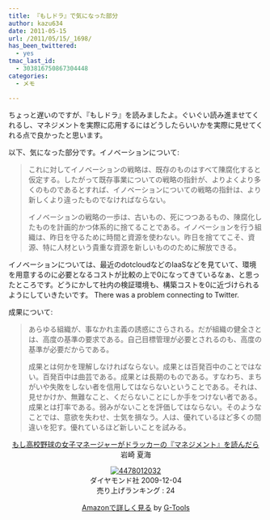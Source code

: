 ```yaml
---
title: 『もしドラ』で気になった部分
author: kazu634
date: 2011-05-15
url: /2011/05/15/_1698/
has_been_twittered:
  - yes
tmac_last_id:
  - 303816750867304448
categories:
  - メモ

---
```

ちょっと遅いのですが、『もしドラ』を読みましたよ。ぐいぐい読み進ませてくれるし、マネジメントを実際に応用するにはどうしたらいいかを実際に見せてくれる点で良かったと思います。

以下、気になった部分です。イノベーションについて:

> これに対してイノベーションの戦略は、既存のものはすべて陳腐化すると仮定する。したがって既存事業についての戦略の指針が、よりよくより多くのものであるとすれば、イノベーションについての戦略の指針は、より新しくより違ったものでなければならない。
> 
> イノベーションの戦略の一歩は、古いもの、死につつあるもの、陳腐化したものを計画的かつ体系的に捨てることである。イノベーションを行う組織は、昨日を守るために時間と資源を使わない。昨日を捨ててこそ、資源、特に人材という貴重な資源を新しいもののために解放できる。

イノベーションについては、最近のdotcloudなどのIaaSなどを見ていて、環境を用意するのに必要となるコストが比較の上で0になってきているなぁ、と思ったところです。どうにかして社内の検証環境も、構築コストを0に近づけられるようにしていきたいです。 There was a problem connecting to Twitter. 

成果について:

> あらゆる組織が、事なかれ主義の誘惑にさらされる。だが組織の健全さとは、高度の基準の要求である。自己目標管理が必要とされるのも、高度の基準が必要だからである。
> 
> 成果とは何かを理解しなければならない。成果とは百発百中のことではない。百発百中は曲芸である。成果とは長期のものである。すなわち、まちがいや失敗をしない者を信用してはならないということである。それは、見せかけか、無難なこと、くだらないことにしか手をつけない者である。成果とは打率である。弱みがないことを評価してはならない。そのようなことでは、意欲を失わせ、士気を損なう。人は、優れているほど多くの間違いを犯す。優れているほど新しいことを試みる。

<p style="text-align: center;">
<a href="http://www.amazon.co.jp/%E3%82%82%E3%81%97%E9%AB%98%E6%A0%A1%E9%87%8E%E7%90%83%E3%81%AE%E5%A5%B3%E5%AD%90%E3%83%9E%E3%83%8D%E3%83%BC%E3%82%B8%E3%83%A3%E3%83%BC%E3%81%8C%E3%83%89%E3%83%A9%E3%83%83%E3%82%AB%E3%83%BC%E3%81%AE%E3%80%8E%E3%83%9E%E3%83%8D%E3%82%B8%E3%83%A1%E3%83%B3%E3%83%88%E3%80%8F%E3%82%92%E8%AA%AD%E3%82%93%E3%81%A0%E3%82%89-%E5%B2%A9%E5%B4%8E-%E5%A4%8F%E6%B5%B7/dp/4478012032%3FSubscriptionId%3D15SMZCTB9V8NGR2TW082%26tag%3Dsimsnes-22%26linkCode%3Dxm2%26camp%3D2025%26creative%3D165953%26creativeASIN%3D4478012032" onclick="__gaTracker('send', 'event', 'outbound-article', 'http://www.amazon.co.jp/%E3%82%82%E3%81%97%E9%AB%98%E6%A0%A1%E9%87%8E%E7%90%83%E3%81%AE%E5%A5%B3%E5%AD%90%E3%83%9E%E3%83%8D%E3%83%BC%E3%82%B8%E3%83%A3%E3%83%BC%E3%81%8C%E3%83%89%E3%83%A9%E3%83%83%E3%82%AB%E3%83%BC%E3%81%AE%E3%80%8E%E3%83%9E%E3%83%8D%E3%82%B8%E3%83%A1%E3%83%B3%E3%83%88%E3%80%8F%E3%82%92%E8%AA%AD%E3%82%93%E3%81%A0%E3%82%89-%E5%B2%A9%E5%B4%8E-%E5%A4%8F%E6%B5%B7/dp/4478012032%3FSubscriptionId%3D15SMZCTB9V8NGR2TW082%26tag%3Dsimsnes-22%26linkCode%3Dxm2%26camp%3D2025%26creative%3D165953%26creativeASIN%3D4478012032', 'もし高校野球の女子マネージャーがドラッカーの『マネジメント』を読んだら');" target="_blank">もし高校野球の女子マネージャーがドラッカーの『マネジメント』を読んだら</a><img style="border: none;" src="http://www.assoc-amazon.jp/e/ir?t=simsnes-22&l=ur2&o=9" alt="" width="1" height="1" /><br /> 岩崎 夏海
</p>

<p style="text-align: center;">
<a href="http://www.amazon.co.jp/%E3%82%82%E3%81%97%E9%AB%98%E6%A0%A1%E9%87%8E%E7%90%83%E3%81%AE%E5%A5%B3%E5%AD%90%E3%83%9E%E3%83%8D%E3%83%BC%E3%82%B8%E3%83%A3%E3%83%BC%E3%81%8C%E3%83%89%E3%83%A9%E3%83%83%E3%82%AB%E3%83%BC%E3%81%AE%E3%80%8E%E3%83%9E%E3%83%8D%E3%82%B8%E3%83%A1%E3%83%B3%E3%83%88%E3%80%8F%E3%82%92%E8%AA%AD%E3%82%93%E3%81%A0%E3%82%89-%E5%B2%A9%E5%B4%8E-%E5%A4%8F%E6%B5%B7/dp/4478012032%3FSubscriptionId%3D15SMZCTB9V8NGR2TW082%26tag%3Dsimsnes-22%26linkCode%3Dxm2%26camp%3D2025%26creative%3D165953%26creativeASIN%3D4478012032" onclick="__gaTracker('send', 'event', 'outbound-article', 'http://www.amazon.co.jp/%E3%82%82%E3%81%97%E9%AB%98%E6%A0%A1%E9%87%8E%E7%90%83%E3%81%AE%E5%A5%B3%E5%AD%90%E3%83%9E%E3%83%8D%E3%83%BC%E3%82%B8%E3%83%A3%E3%83%BC%E3%81%8C%E3%83%89%E3%83%A9%E3%83%83%E3%82%AB%E3%83%BC%E3%81%AE%E3%80%8E%E3%83%9E%E3%83%8D%E3%82%B8%E3%83%A1%E3%83%B3%E3%83%88%E3%80%8F%E3%82%92%E8%AA%AD%E3%82%93%E3%81%A0%E3%82%89-%E5%B2%A9%E5%B4%8E-%E5%A4%8F%E6%B5%B7/dp/4478012032%3FSubscriptionId%3D15SMZCTB9V8NGR2TW082%26tag%3Dsimsnes-22%26linkCode%3Dxm2%26camp%3D2025%26creative%3D165953%26creativeASIN%3D4478012032', '');" target="_blank"><img src="https://images-na.ssl-images-amazon.com/images/I/51xgGdRt0QL._SL160_.jpg" border="0" alt="4478012032" /></a><br /> <span>ダイヤモンド社 2009-12-04<br /> 売り上げランキング : 24</span>
</p>

<p style="text-align: center;">
<span> </span>
</p>

<p style="text-align: center;">
<span><a href="http://www.amazon.co.jp/%E3%82%82%E3%81%97%E9%AB%98%E6%A0%A1%E9%87%8E%E7%90%83%E3%81%AE%E5%A5%B3%E5%AD%90%E3%83%9E%E3%83%8D%E3%83%BC%E3%82%B8%E3%83%A3%E3%83%BC%E3%81%8C%E3%83%89%E3%83%A9%E3%83%83%E3%82%AB%E3%83%BC%E3%81%AE%E3%80%8E%E3%83%9E%E3%83%8D%E3%82%B8%E3%83%A1%E3%83%B3%E3%83%88%E3%80%8F%E3%82%92%E8%AA%AD%E3%82%93%E3%81%A0%E3%82%89-%E5%B2%A9%E5%B4%8E-%E5%A4%8F%E6%B5%B7/dp/4478012032%3FSubscriptionId%3D15SMZCTB9V8NGR2TW082%26tag%3Dsimsnes-22%26linkCode%3Dxm2%26camp%3D2025%26creative%3D165953%26creativeASIN%3D4478012032" onclick="__gaTracker('send', 'event', 'outbound-article', 'http://www.amazon.co.jp/%E3%82%82%E3%81%97%E9%AB%98%E6%A0%A1%E9%87%8E%E7%90%83%E3%81%AE%E5%A5%B3%E5%AD%90%E3%83%9E%E3%83%8D%E3%83%BC%E3%82%B8%E3%83%A3%E3%83%BC%E3%81%8C%E3%83%89%E3%83%A9%E3%83%83%E3%82%AB%E3%83%BC%E3%81%AE%E3%80%8E%E3%83%9E%E3%83%8D%E3%82%B8%E3%83%A1%E3%83%B3%E3%83%88%E3%80%8F%E3%82%92%E8%AA%AD%E3%82%93%E3%81%A0%E3%82%89-%E5%B2%A9%E5%B4%8E-%E5%A4%8F%E6%B5%B7/dp/4478012032%3FSubscriptionId%3D15SMZCTB9V8NGR2TW082%26tag%3Dsimsnes-22%26linkCode%3Dxm2%26camp%3D2025%26creative%3D165953%26creativeASIN%3D4478012032', 'Amazonで詳しく見る');" target="_blank">Amazonで詳しく見る</a></span><span> by <a href="http://www.goodpic.com/mt/aws/index.html" onclick="__gaTracker('send', 'event', 'outbound-article', 'http://www.goodpic.com/mt/aws/index.html', 'G-Tools');">G-Tools</a></span>
</p>
